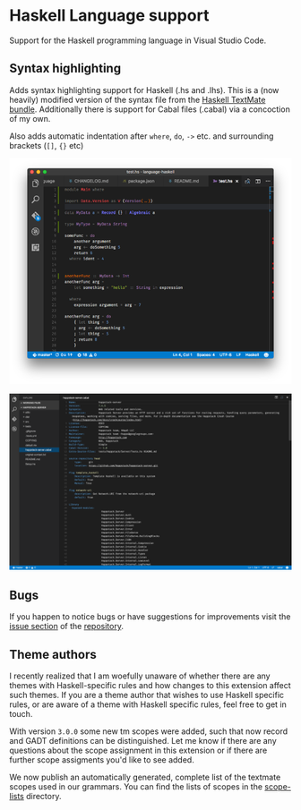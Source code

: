 # Haskell Language support


Support for the Haskell programming language in Visual Studio Code.

## Syntax highlighting

Adds syntax highlighting support for Haskell (.hs and .lhs). This is a (now heavily) modified version of
the syntax file from the [Haskell TextMate bundle](https://github.com/textmate/haskell.tmbundle).
Additionally there is support for Cabal files (.cabal) via a concoction of my own.

Also adds automatic indentation after `where`, `do`, `->` etc. and surrounding brackets (`[]`, `{}` etc)

![Screenshot Haskell](/images/screenshot1.png?raw=true)

![Screenshot Cabal](/images/screenshot-cabal1.png?raw=true)

## Bugs

If you happen to notice bugs or have suggestions for improvements visit the [issue
section](https://github.com/JustusAdam/language-haskell/issues) of the
[repository](https://github.com/JustusAdam/language-haskell).

## Theme authors

I recently realized that I am woefully unaware of whether there are any themes with Haskell-specific
rules and how changes to this extension affect such themes. If you are a theme author that wishes to
use Haskell specific rules, or are aware of a theme with Haskell specific rules, feel free to get in
touch.

With version `3.0.0` some new tm scopes were added, such that now record and GADT definitions can be
distinguished. Let me know if there are any questions about the scope assignment in this
extension or if there are further scope assigments you'd like to see added.

We now publish an automatically generated, complete list of the textmate scopes
used in our grammars. You can find the lists of scopes in the
[scope-lists](/scope-lists) directory.
